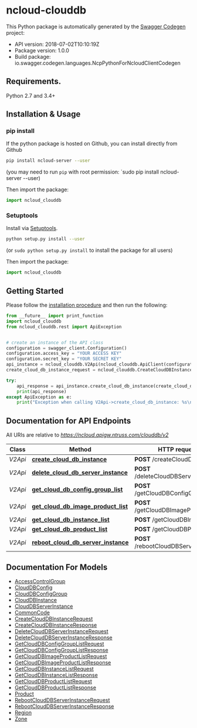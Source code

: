 # ncloud-clouddb

This Python package is automatically generated by the [Swagger Codegen](https://github.com/swagger-api/swagger-codegen) project:

- API version: 2018-07-02T10:10:19Z
- Package version: 1.0.0
- Build package: io.swagger.codegen.languages.NcpPythonForNcloudClientCodegen

## Requirements.

Python 2.7 and 3.4+

## Installation & Usage
### pip install

If the python package is hosted on Github, you can install directly from Github

```sh
pip install ncloud-server --user
```
(you may need to run `pip` with root permission: `sudo pip install ncloud-server --user)

Then import the package:
```python
import ncloud_clouddb 
```

### Setuptools

Install via [Setuptools](http://pypi.python.org/pypi/setuptools).

```sh
python setup.py install --user
```
(or `sudo python setup.py install` to install the package for all users)

Then import the package:
```python
import ncloud_clouddb
```

## Getting Started

Please follow the [installation procedure](#installation--usage) and then run the following:

```python
from __future__ import print_function
import ncloud_clouddb
from ncloud_clouddb.rest import ApiException


# create an instance of the API class
configuration = swagger_client.Configuration()
configuration.access_key = "YOUR ACCESS KEY"
configuration.secret_key = "YOUR SECRET KEY"
api_instance = ncloud_clouddb.V2Api(ncloud_clouddb.ApiClient(configuration))
create_cloud_db_instance_request = ncloud_clouddb.CreateCloudDBInstanceRequest() # CreateCloudDBInstanceRequest | createCloudDBInstanceRequest

try:
    api_response = api_instance.create_cloud_db_instance(create_cloud_db_instance_request)
    print(api_response)
except ApiException as e:
    print("Exception when calling V2Api->create_cloud_db_instance: %s\n" % e)

```

## Documentation for API Endpoints

All URIs are relative to *https://ncloud.apigw.ntruss.com/clouddb/v2*

Class | Method | HTTP request | Description
------------ | ------------- | ------------- | -------------
*V2Api* | [**create_cloud_db_instance**](docs/V2Api.md#create_cloud_db_instance) | **POST** /createCloudDBInstance | 
*V2Api* | [**delete_cloud_db_server_instance**](docs/V2Api.md#delete_cloud_db_server_instance) | **POST** /deleteCloudDBServerInstance | 
*V2Api* | [**get_cloud_db_config_group_list**](docs/V2Api.md#get_cloud_db_config_group_list) | **POST** /getCloudDBConfigGroupList | 
*V2Api* | [**get_cloud_db_image_product_list**](docs/V2Api.md#get_cloud_db_image_product_list) | **POST** /getCloudDBImageProductList | 
*V2Api* | [**get_cloud_db_instance_list**](docs/V2Api.md#get_cloud_db_instance_list) | **POST** /getCloudDBInstanceList | 
*V2Api* | [**get_cloud_db_product_list**](docs/V2Api.md#get_cloud_db_product_list) | **POST** /getCloudDBProductList | 
*V2Api* | [**reboot_cloud_db_server_instance**](docs/V2Api.md#reboot_cloud_db_server_instance) | **POST** /rebootCloudDBServerInstance | 


## Documentation For Models

 - [AccessControlGroup](docs/AccessControlGroup.md)
 - [CloudDBConfig](docs/CloudDBConfig.md)
 - [CloudDBConfigGroup](docs/CloudDBConfigGroup.md)
 - [CloudDBInstance](docs/CloudDBInstance.md)
 - [CloudDBServerInstance](docs/CloudDBServerInstance.md)
 - [CommonCode](docs/CommonCode.md)
 - [CreateCloudDBInstanceRequest](docs/CreateCloudDBInstanceRequest.md)
 - [CreateCloudDBInstanceResponse](docs/CreateCloudDBInstanceResponse.md)
 - [DeleteCloudDBServerInstanceRequest](docs/DeleteCloudDBServerInstanceRequest.md)
 - [DeleteCloudDBServerInstanceResponse](docs/DeleteCloudDBServerInstanceResponse.md)
 - [GetCloudDBConfigGroupListRequest](docs/GetCloudDBConfigGroupListRequest.md)
 - [GetCloudDBConfigGroupListResponse](docs/GetCloudDBConfigGroupListResponse.md)
 - [GetCloudDBImageProductListRequest](docs/GetCloudDBImageProductListRequest.md)
 - [GetCloudDBImageProductListResponse](docs/GetCloudDBImageProductListResponse.md)
 - [GetCloudDBInstanceListRequest](docs/GetCloudDBInstanceListRequest.md)
 - [GetCloudDBInstanceListResponse](docs/GetCloudDBInstanceListResponse.md)
 - [GetCloudDBProductListRequest](docs/GetCloudDBProductListRequest.md)
 - [GetCloudDBProductListResponse](docs/GetCloudDBProductListResponse.md)
 - [Product](docs/Product.md)
 - [RebootCloudDBServerInstanceRequest](docs/RebootCloudDBServerInstanceRequest.md)
 - [RebootCloudDBServerInstanceResponse](docs/RebootCloudDBServerInstanceResponse.md)
 - [Region](docs/Region.md)
 - [Zone](docs/Zone.md)

